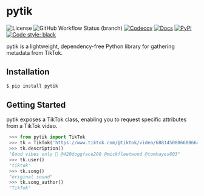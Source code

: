 # pytik
![License](https://img.shields.io/github/license/thengo1/pytik?color=gree)
![GitHub Workflow Status (branch)](https://img.shields.io/github/workflow/status/thengo1/pytik/tests/main)
[![Codecov](https://img.shields.io/codecov/c/github/thengo1/pytik)](https://codecov.io/gh/thengo1/pytik)
[![Docs](https://img.shields.io/readthedocs/volga.svg)](https://pytik.readthedocs.io)
[![PyPI](https://img.shields.io/pypi/v/pytik?color=gree)](https://pypi.org/project/pytik/)
[![Code style: black](https://img.shields.io/badge/code%20style-black-000000.svg)](https://github.com/psf/black)

pytik is a lightweight, dependency-free Python library for gathering metadata from TikTok.

## Installation

```bash
$ pip install pytik
```

## Getting Started

pytik exposes a TikTok class, enabling you to request specific attributes from a TikTok video.

```python
 >>> from pytik import TikTok
 >>> tk = TikTok('https://www.tiktok.com/@tiktok/video/6881450806688664838')
 >>> tk.description()
 "Good vibes only 🤙 @420doggface208 @mickfleetwood @tomhayes603"
 >>> tk.user()
 "tiktok"
 >>> tk.song()
 "original sound"
 >>> tk.song_author() 
 "TikTok"
```
